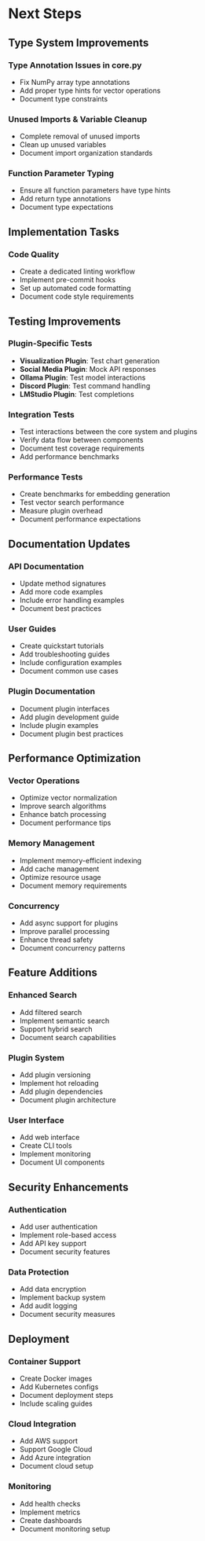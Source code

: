 # Next Steps

<!-- category: Development -->
<!-- priority: 30 -->
<!-- tags: roadmap, improvements, tasks -->

## Type System Improvements

### Type Annotation Issues in core.py

- Fix NumPy array type annotations
- Add proper type hints for vector operations
- Document type constraints

### Unused Imports & Variable Cleanup

- Complete removal of unused imports
- Clean up unused variables
- Document import organization standards

### Function Parameter Typing

- Ensure all function parameters have type hints
- Add return type annotations
- Document type expectations

## Implementation Tasks

### Code Quality

- Create a dedicated linting workflow
- Implement pre-commit hooks
- Set up automated code formatting
- Document code style requirements

## Testing Improvements

### Plugin-Specific Tests

- **Visualization Plugin**: Test chart generation
- **Social Media Plugin**: Mock API responses
- **Ollama Plugin**: Test model interactions
- **Discord Plugin**: Test command handling
- **LMStudio Plugin**: Test completions

### Integration Tests

- Test interactions between the core system and plugins
- Verify data flow between components
- Document test coverage requirements
- Add performance benchmarks

### Performance Tests

- Create benchmarks for embedding generation
- Test vector search performance
- Measure plugin overhead
- Document performance expectations

## Documentation Updates

### API Documentation

- Update method signatures
- Add more code examples
- Include error handling examples
- Document best practices

### User Guides

- Create quickstart tutorials
- Add troubleshooting guides
- Include configuration examples
- Document common use cases

### Plugin Documentation

- Document plugin interfaces
- Add plugin development guide
- Include plugin examples
- Document plugin best practices

## Performance Optimization

### Vector Operations

- Optimize vector normalization
- Improve search algorithms
- Enhance batch processing
- Document performance tips

### Memory Management

- Implement memory-efficient indexing
- Add cache management
- Optimize resource usage
- Document memory requirements

### Concurrency

- Add async support for plugins
- Improve parallel processing
- Enhance thread safety
- Document concurrency patterns

## Feature Additions

### Enhanced Search

- Add filtered search
- Implement semantic search
- Support hybrid search
- Document search capabilities

### Plugin System

- Add plugin versioning
- Implement hot reloading
- Add plugin dependencies
- Document plugin architecture

### User Interface

- Add web interface
- Create CLI tools
- Implement monitoring
- Document UI components

## Security Enhancements

### Authentication

- Add user authentication
- Implement role-based access
- Add API key support
- Document security features

### Data Protection

- Add data encryption
- Implement backup system
- Add audit logging
- Document security measures

## Deployment

### Container Support

- Create Docker images
- Add Kubernetes configs
- Document deployment steps
- Include scaling guides

### Cloud Integration

- Add AWS support
- Support Google Cloud
- Add Azure integration
- Document cloud setup

### Monitoring

- Add health checks
- Implement metrics
- Create dashboards
- Document monitoring setup 